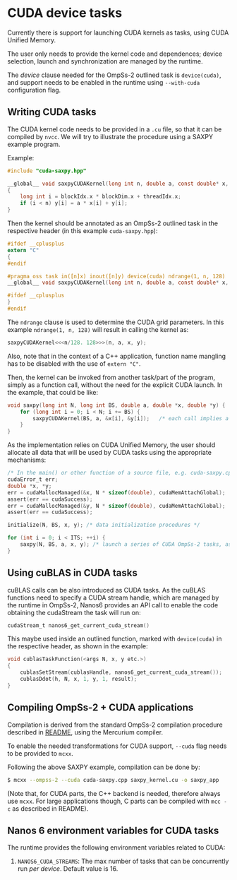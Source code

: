# CUDA device tasks

Currently there is support for launching CUDA kernels as tasks, using
CUDA Unified Memory.

The user only needs to provide the kernel code and dependences; device selection,
launch and synchronization are managed by the runtime.

The *device* clause needed for the OmpSs-2 outlined task is `device(cuda)`, and
support needs to be enabled in the runtime using `--with-cuda` configuration flag.

## Writing CUDA tasks

The CUDA kernel code needs to be provided in a `.cu` file, so that it can be compiled by
`nvcc`. We will try to illustrate the procedure using a SAXPY example program.

Example:

```c
#include "cuda-saxpy.hpp"

__global__ void saxpyCUDAKernel(long int n, double a, const double* x, double* y)
{
	long int i = blockIdx.x * blockDim.x + threadIdx.x;
	if (i < n) y[i] = a * x[i] + y[i];
}
```

Then the kernel should be annotated as an OmpSs-2 outlined task in the respective header
(in this example `cuda-saxpy.hpp`):

```c
#ifdef __cplusplus
extern "C"
{
#endif

#pragma oss task in([n]x) inout([n]y) device(cuda) ndrange(1, n, 128)
__global__ void saxpyCUDAKernel(long int n, double a, const double* x, double* y);

#ifdef __cplusplus
}
#endif
```

The `ndrange` clause is used to determine the CUDA grid parameters. In this example
`ndrange(1, n, 128)` will result in calling the kernel as:

```c
saxpyCUDAKernel<<<n/128. 128>>>(n, a, x, y);
```

Also, note that in the context of a C++ application, function name mangling has to be disabled
with the use of `extern "C"`.

Then, the kernel can be invoked from another task/part of the program, simply as a function call,
without the need for the explicit CUDA launch. In the example, that could be like:

```c
void saxpy(long int N, long int BS, double a, double *x, double *y) {
	for (long int i = 0; i < N; i += BS) {
		saxpyCUDAKernel(BS, a, &x[i], &y[i]);	/* each call implies a new OmpSs-2 CUDA task */
	}
}
```

As the implementation relies on CUDA Unified Memory, the user should allocate all data that will
be used by CUDA tasks using the appropriate mechanisms:

```c
/* In the main() or other function of a source file, e.g. cuda-saxpy.cpp */
cudaError_t err;
double *x, *y;
err = cudaMallocManaged(&x, N * sizeof(double), cudaMemAttachGlobal);
assert(err == cudaSuccess);
err = cudaMallocManaged(&y, N * sizeof(double), cudaMemAttachGlobal);
assert(err == cudaSuccess);

initialize(N, BS, x, y); /* data initialization procedures */

for (int i = 0; i < ITS; ++i) {
	saxpy(N, BS, a, x, y); /* launch a series of CUDA OmpSs-2 tasks, as shown above */
}
```

## Using cuBLAS in CUDA tasks

cuBLAS calls can be also introduced as CUDA tasks. As the cuBLAS functions need to specify
a CUDA stream handle, which are managed by the runtime in OmpSs-2, Nanos6 provides an API
call to enable the code obtaining the cudaStream the task will run on:

```c
cudaStream_t nanos6_get_current_cuda_stream()
```

This maybe used inside an outlined function, marked with `device(cuda)` in the respective header,
as shown in the example:

```c
void cublasTaskFunction(<args N, x, y etc.>)
{
	cublasSetStream(cublasHandle, nanos6_get_current_cuda_stream());
	cublasDdot(h, N, x, 1, y, 1, result);
}
```

## Compiling OmpSs-2 + CUDA applications

Compilation is derived from the standard OmpSs-2 compilation procedure described in
[README](README.md), using the Mercurium compiler.

To enable the needed transformations for CUDA support, `--cuda` flag needs to be provided to
`mcxx`.

Following the above SAXPY example, compilation can be done by:

```sh
$ mcxx --ompss-2 --cuda cuda-saxpy.cpp saxpy_kernel.cu -o saxpy_app
```

(Note that, for CUDA parts, the C++ backend is needed, therefore always use `mcxx`. For large
applications though, C parts can be compiled with `mcc -c` as described in README).

## Nanos 6 environment variables for CUDA tasks

The runtime provides the following environment variables related to CUDA:

1. `NANOS6_CUDA_STREAMS`: The max number of tasks that can be concurrently run *per device*. Default value is 16.
